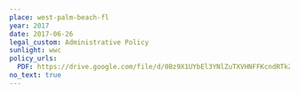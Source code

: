 ```yaml
---
place: west-palm-beach-fl
year: 2017
date: 2017-06-26
legal_custom: Administrative Policy
sunlight: wwc
policy_urls:
  PDF: https://drive.google.com/file/d/0Bz9X1UYbEl3YNlZuTXVHNFFKcndRTkZVZi1uREVhNXRmUXdj/view
no_text: true
---
```

